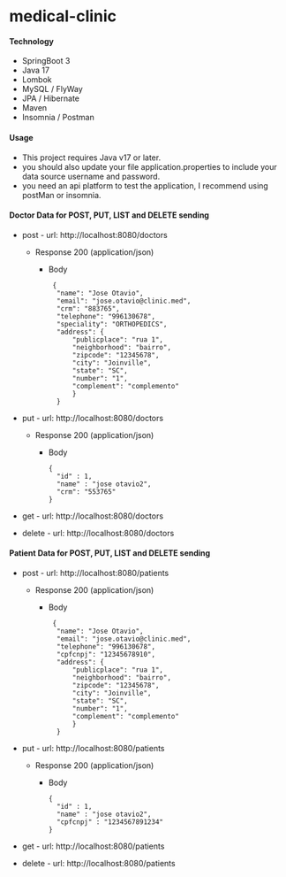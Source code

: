 # medical-clinic

#### Technology

<ul>
  <li>SpringBoot 3</li>
  <li>Java 17</li>
  <li>Lombok</li>
  <li>MySQL / FlyWay</li>
  <li>JPA / Hibernate</li>
  <li>Maven</li>
  <li>Insomnia / Postman</li>
</ul>

#### Usage
<ul>
  <li>This project requires Java v17 or later.</li>
  <li>you should also update your file application.properties to include your data source username and password.</li>
  <li>you need an api platform to test the application, I recommend using postMan or insomnia.</li>
</ul>

#### Doctor Data for POST, PUT, LIST and DELETE sending

+ post - url: http://localhost:8080/doctors
  + Response 200 (application/json)

      + Body

             {
              "name": "Jose Otavio",
              "email": "jose.otavio@clinic.med",
              "crm": "883765",
              "telephone": "996130678",
              "speciality": "ORTHOPEDICS",
              "address": {
                  "publicplace": "rua 1",
                  "neighborhood": "bairro",
                  "zipcode": "12345678",
                  "city": "Joinville",
                  "state": "SC",
                  "number": "1",
                  "complement": "complemento"
                  }
              }
              
+ put - url: http://localhost:8080/doctors
   + Response 200 (application/json)

      + Body

            {
              "id" : 1,
              "name" : "jose otavio2",
              "crm": "553765"
            }
            
+ get - url: http://localhost:8080/doctors

+ delete - url: http://localhost:8080/doctors

#### Patient Data for POST, PUT, LIST and DELETE sending

+ post - url: http://localhost:8080/patients
  + Response 200 (application/json)

      + Body

             {
              "name": "Jose Otavio",
              "email": "jose.otavio@clinic.med",
              "telephone": "996130678",
              "cpfcnpj": "12345678910",
              "address": {
                  "publicplace": "rua 1",
                  "neighborhood": "bairro",
                  "zipcode": "12345678",
                  "city": "Joinville",
                  "state": "SC",
                  "number": "1",
                  "complement": "complemento"
                  }
              }
              
+ put - url: http://localhost:8080/patients
   + Response 200 (application/json)

      + Body

            {
              "id" : 1,
              "name" : "jose otavio2",
              "cpfcnpj" : "1234567891234"
            }
            
+ get - url: http://localhost:8080/patients

+ delete - url: http://localhost:8080/patients
